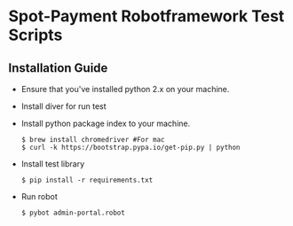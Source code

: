 # Spot-Payment Robotframework Test Scripts

## Installation Guide
  - Ensure that you've installed python 2.x on your machine.
  - Install diver for run test
  - Install python package index to your machine.
    
    ```
    $ brew install chromedriver #For mac
    $ curl -k https://bootstrap.pypa.io/get-pip.py | python
    ```
  - Install test library

     ```
     $ pip install -r requirements.txt
     ```
  - Run robot
    ```
    $ pybot admin-portal.robot
    ```